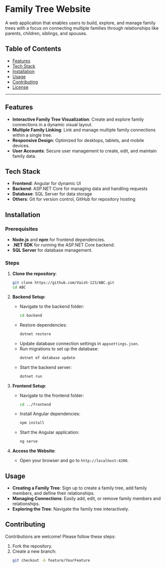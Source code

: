 # Family Tree Website

A web application that enables users to build, explore, and manage family trees with a focus on connecting multiple families through relationships like parents, children, siblings, and spouses.

## Table of Contents
- [Features](#features)
- [Tech Stack](#tech-stack)
- [Installation](#installation)
- [Usage](#usage)
- [Contributing](#contributing)
- [License](#license)

---

## Features
- **Interactive Family Tree Visualization**: Create and explore family connections in a dynamic visual layout.
- **Multiple Family Linking**: Link and manage multiple family connections within a single tree.
- **Responsive Design**: Optimized for desktops, tablets, and mobile devices.
- **User Accounts**: Secure user management to create, edit, and maintain family data.

## Tech Stack
- **Frontend**: Angular for dynamic UI
- **Backend**: ASP.NET Core for managing data and handling requests
- **Database**: SQL Server for data storage
- **Others**: Git for version control, GitHub for repository hosting

## Installation

### Prerequisites
- **Node.js** and **npm** for frontend dependencies.
- **.NET SDK** for running the ASP.NET Core backend.
- **SQL Server** for database management.

### Steps
1. **Clone the repository**:
    ```bash
    git clone https://github.com/Vaish-123/ABC.git
    cd ABC
    ```

2. **Backend Setup**:
   - Navigate to the backend folder:
     ```bash
     cd backend
     ```
   - Restore dependencies:
     ```bash
     dotnet restore
     ```
   - Update database connection settings in `appsettings.json`.
   - Run migrations to set up the database:
     ```bash
     dotnet ef database update
     ```
   - Start the backend server:
     ```bash
     dotnet run
     ```

3. **Frontend Setup**:
   - Navigate to the frontend folder:
     ```bash
     cd ../frontend
     ```
   - Install Angular dependencies:
     ```bash
     npm install
     ```
   - Start the Angular application:
     ```bash
     ng serve
     ```

4. **Access the Website**:
   - Open your browser and go to `http://localhost:4200`.

## Usage
- **Creating a Family Tree**: Sign up to create a family tree, add family members, and define their relationships.
- **Managing Connections**: Easily add, edit, or remove family members and relationships.
- **Exploring the Tree**: Navigate the family tree interactively.

## Contributing
Contributions are welcome! Please follow these steps:
1. Fork the repository.
2. Create a new branch:
   ```bash
   git checkout -b feature/YourFeature
